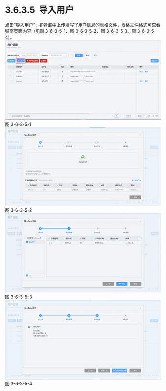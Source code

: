 # 3.6.3.5  导入用户

点击“导入用户”，在弹窗中上传填写了用户信息的表格文件，表格文件格式可查看弹窗页面内容（见图 3-6-3-5-1、图 3-6-3-5-2、图 3-6-3-5-3、图 3-6-3-5-4）。<br />![](<../../assets/images/(361).png#height=211&width=415>)<br />图 3-6-3-5-1<br />![](<../../assets/images/(362).png#height=210&width=415>)<br />图 3-6-3-5-2<br />![](<../../assets/images/(363).png#height=210&width=415>)<br />图 3-6-3-5-3<br />![](<../../assets/images/(364).png#height=211&width=415>)<br />图 3-6-3-5-4
<a name="yQFjX"></a>